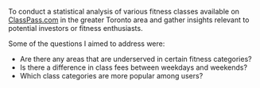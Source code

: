 To conduct a statistical analysis of various fitness classes available on [ClassPass.com](http://ClassPass.com) in the greater Toronto area and gather insights relevant to potential investors or fitness enthusiasts. 

Some of the questions I aimed to address were:

- Are there any areas that are underserved in certain fitness categories?
- Is there a difference in class fees between weekdays and weekends?
- Which class categories are more popular among users?

